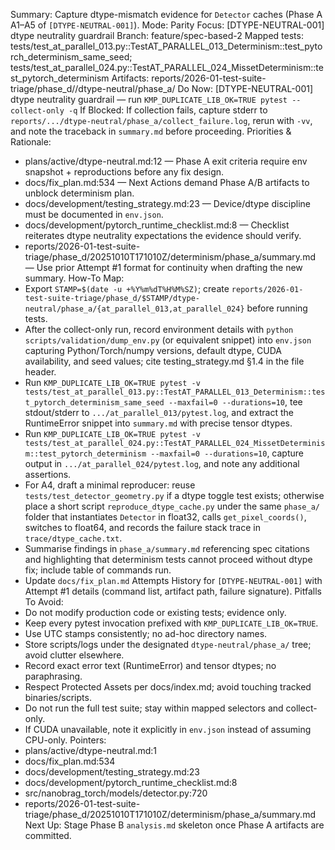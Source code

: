 Summary: Capture dtype-mismatch evidence for `Detector` caches (Phase A A1–A5 of `[DTYPE-NEUTRAL-001]`).
Mode: Parity
Focus: [DTYPE-NEUTRAL-001] dtype neutrality guardrail
Branch: feature/spec-based-2
Mapped tests: tests/test_at_parallel_013.py::TestAT_PARALLEL_013_Determinism::test_pytorch_determinism_same_seed; tests/test_at_parallel_024.py::TestAT_PARALLEL_024_MissetDeterminism::test_pytorch_determinism
Artifacts: reports/2026-01-test-suite-triage/phase_d/<STAMP>/dtype-neutral/phase_a/
Do Now: [DTYPE-NEUTRAL-001] dtype neutrality guardrail — run `KMP_DUPLICATE_LIB_OK=TRUE pytest --collect-only -q`
If Blocked: If collection fails, capture stderr to `reports/.../dtype-neutral/phase_a/collect_failure.log`, rerun with `-vv`, and note the traceback in `summary.md` before proceeding.
Priorities & Rationale:
- plans/active/dtype-neutral.md:12 — Phase A exit criteria require env snapshot + reproductions before any fix design.
- docs/fix_plan.md:534 — Next Actions demand Phase A/B artifacts to unblock determinism plan.
- docs/development/testing_strategy.md:23 — Device/dtype discipline must be documented in `env.json`.
- docs/development/pytorch_runtime_checklist.md:8 — Checklist reiterates dtype neutrality expectations the evidence should verify.
- reports/2026-01-test-suite-triage/phase_d/20251010T171010Z/determinism/phase_a/summary.md — Use prior Attempt #1 format for continuity when drafting the new summary.
How-To Map:
- Export `STAMP=$(date -u +%Y%m%dT%H%M%SZ)`; create `reports/2026-01-test-suite-triage/phase_d/$STAMP/dtype-neutral/phase_a/{at_parallel_013,at_parallel_024}` before running tests.
- After the collect-only run, record environment details with `python scripts/validation/dump_env.py` (or equivalent snippet) into `env.json` capturing Python/Torch/numpy versions, default dtype, CUDA availability, and seed values; cite testing_strategy.md §1.4 in the file header.
- Run `KMP_DUPLICATE_LIB_OK=TRUE pytest -v tests/test_at_parallel_013.py::TestAT_PARALLEL_013_Determinism::test_pytorch_determinism_same_seed --maxfail=0 --durations=10`, tee stdout/stderr to `.../at_parallel_013/pytest.log`, and extract the RuntimeError snippet into `summary.md` with precise tensor dtypes.
- Run `KMP_DUPLICATE_LIB_OK=TRUE pytest -v tests/test_at_parallel_024.py::TestAT_PARALLEL_024_MissetDeterminism::test_pytorch_determinism --maxfail=0 --durations=10`, capture output in `.../at_parallel_024/pytest.log`, and note any additional assertions.
- For A4, draft a minimal reproducer: reuse `tests/test_detector_geometry.py` if a dtype toggle test exists; otherwise place a short script `reproduce_dtype_cache.py` under the same `phase_a/` folder that instantiates `Detector` in float32, calls `get_pixel_coords()`, switches to float64, and records the failure stack trace in `trace/dtype_cache.txt`.
- Summarise findings in `phase_a/summary.md` referencing spec citations and highlighting that determinism tests cannot proceed without dtype fix; include table of commands run.
- Update `docs/fix_plan.md` Attempts History for `[DTYPE-NEUTRAL-001]` with Attempt #1 details (command list, artifact path, failure signature).
Pitfalls To Avoid:
- Do not modify production code or existing tests; evidence only.
- Keep every pytest invocation prefixed with `KMP_DUPLICATE_LIB_OK=TRUE`.
- Use UTC stamps consistently; no ad-hoc directory names.
- Store scripts/logs under the designated `dtype-neutral/phase_a/` tree; avoid clutter elsewhere.
- Record exact error text (RuntimeError) and tensor dtypes; no paraphrasing.
- Respect Protected Assets per docs/index.md; avoid touching tracked binaries/scripts.
- Do not run the full test suite; stay within mapped selectors and collect-only.
- If CUDA unavailable, note it explicitly in `env.json` instead of assuming CPU-only.
Pointers:
- plans/active/dtype-neutral.md:1
- docs/fix_plan.md:534
- docs/development/testing_strategy.md:23
- docs/development/pytorch_runtime_checklist.md:8
- src/nanobrag_torch/models/detector.py:720
- reports/2026-01-test-suite-triage/phase_d/20251010T171010Z/determinism/phase_a/summary.md
Next Up: Stage Phase B `analysis.md` skeleton once Phase A artifacts are committed.
